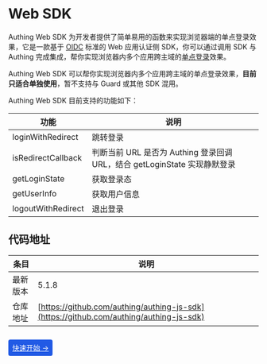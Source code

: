 # Web SDK

Authing Web SDK 为开发者提供了简单易用的函数来实现浏览器端的单点登录效果，它是一款基于 [OIDC](https://docs.authing.cn/v2/guides/federation/oidc.html) 标准的 Web 应用认证侧 SDK，你可以通过调用 SDK 与 Authing 完成集成，帮你实现浏览器内多个应用跨主域的[单点登录](https://docs.authing.cn/v2/guides/app-new/sso/)效果。

Authing Web SDK 可以帮你实现浏览器内多个应用跨主域的单点登录效果，**目前只适合单独使用**，暂不支持与 Guard 或其他 SDK 混用。

Authing Web SDK 目前支持的功能如下：

|功能|说明|
|----|----|
|loginWithRedirect|跳转登录|
|isRedirectCallback|判断当前 URL 是否为 Authing 登录回调 URL，结合 getLoginState 实现静默登录|
|getLoginState|获取登录态|
|getUserInfo|获取用户信息|
|logoutWithRedirect|退出登录|

## 代码地址

|条目|说明|
|-----|----|
|最新版本|5.1.8|
|仓库地址|[https://github.com/authing/authing-js-sdk](https://github.com/authing/authing-js-sdk)|

<br>

<span style="background-color: #215ae5; a:link:color:#FFF; padding:8px; border-radius: 4px;">
  <a href="./quick.html" style="color:#FFF;">快速开始 →</a>
</span>
